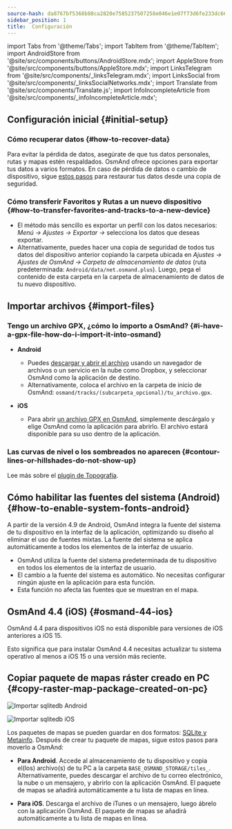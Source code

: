 ```yaml
---
source-hash: da8767bf5368b88ca2820e7585237507258e046e1e07f73d6fe233dc66687628
sidebar_position: 1
title:  Configuración
---
```

import Tabs from '@theme/Tabs';
import TabItem from '@theme/TabItem';
import AndroidStore from '@site/src/components/buttons/AndroidStore.mdx';
import AppleStore from '@site/src/components/buttons/AppleStore.mdx';
import LinksTelegram from '@site/src/components/_linksTelegram.mdx';
import LinksSocial from '@site/src/components/_linksSocialNetworks.mdx';
import Translate from '@site/src/components/Translate.js';
import InfoIncompleteArticle from '@site/src/components/_infoIncompleteArticle.mdx';



## Configuración inicial {#initial-setup}

### Cómo recuperar datos {#how-to-recover-data}

Para evitar la pérdida de datos, asegúrate de que tus datos personales, rutas y mapas estén respaldados. OsmAnd ofrece opciones para exportar tus datos a varios formatos. En caso de pérdida de datos o cambio de dispositivo, sigue [estos pasos](https://osmand.net/docs/user/personal/import-export/#preventing-data-loss) para restaurar tus datos desde una copia de seguridad.


### Cómo transferir Favoritos y Rutas a un nuevo dispositivo {#how-to-transfer-favorites-and-tracks-to-a-new-device}

- El método más sencillo es exportar un perfil con los datos necesarios: *Menú → Ajustes → Exportar →* selecciona los datos que deseas exportar.
- Alternativamente, puedes hacer una copia de seguridad de todos tus datos del dispositivo anterior copiando la carpeta ubicada en *Ajustes → Ajustes de OsmAnd → Carpeta de almacenamiento de datos* (ruta predeterminada: `Android/data/net.osmand.plus`). Luego, pega el contenido de esta carpeta en la carpeta de almacenamiento de datos de tu nuevo dispositivo.


## Importar archivos {#import-files}

### Tengo un archivo GPX, ¿cómo lo importo a OsmAnd? {#i-have-a-gpx-file-how-do-i-import-it-into-osmand}

- **Android**
    - Puedes [descargar y abrir el archivo](../navigation/setup/gpx-navigation.md) usando un navegador de archivos o un servicio en la nube como Dropbox, y seleccionar OsmAnd como la aplicación de destino.
    - Alternativamente, coloca el archivo en la carpeta de inicio de OsmAnd: `osmand/tracks/(subcarpeta_opcional)/tu_archivo.gpx`.

- **iOS**
    - Para abrir [un archivo GPX en OsmAnd](../navigation/setup/gpx-navigation.md), simplemente descárgalo y elige OsmAnd como la aplicación para abrirlo. El archivo estará disponible para su uso dentro de la aplicación.

### Las curvas de nivel o los sombreados no aparecen {#contour-lines-or-hillshades-do-not-show-up}

Lee más sobre el [plugin de Topografía](../plugins/topography.md).


## Cómo habilitar las fuentes del sistema (Android) {#how-to-enable-system-fonts-android}

A partir de la versión 4.9 de Android, OsmAnd integra la fuente del sistema de tu dispositivo en la interfaz de la aplicación, optimizando su diseño al eliminar el uso de fuentes mixtas. La fuente del sistema se aplica automáticamente a todos los elementos de la interfaz de usuario.

- OsmAnd utiliza la fuente del sistema predeterminada de tu dispositivo en todos los elementos de la interfaz de usuario.
- El cambio a la fuente del sistema es automático. No necesitas configurar ningún ajuste en la aplicación para esta función.
- Esta función no afecta las fuentes que se muestran en el mapa.


## OsmAnd 4.4 (iOS) {#osmand-44-ios}

OsmAnd 4.4 para dispositivos iOS no está disponible para versiones de iOS anteriores a iOS 15.

Esto significa que para instalar OsmAnd 4.4 necesitas actualizar tu sistema operativo al menos a iOS 15 o una versión más reciente.


<!--
## Storage on an SD card (Android) {#storage-on-an-sd-card-android}

:::note
When you *turn on a USB drive to share files* with a computer or disconnect the SD card through system settings, the external drive is disconnected from the device and all applications running on the external drive are **immediately terminated**. You can [read more here](https://developer.android.com/guide/topics/data/install-location).
:::

### To move the OsmAnd home (maps) folder to an external SD card: {#to-move-the-osmand-home-maps-folder-to-an-external-sd-card}

-   Go to *Settings (on the start screen) →  OsmAnd Settings → Data storage folder*
-   Change the value to a path pointing to the external SD card, on many
    Android systems may contain `/storage/extSdCard` or similar.
    Please note that some versions of Android strictly limit your choice
    of which path will be write-accessible for apps.
-   You are then asked if the contents of the OsmAnd data folder should be moved from
    internal memory to the external SD card.
    You may also perform this manually using a built-in file manager app on the device or via
    connecting the device to a computer as external storage and performing the move from there.


### How do I use my SD card with OsmAnd under Android 4.4+ and 5 {#how-do-i-use-my-sd-card-with-osmand-under-android-44-and-5}

If you update your Android to version 4.4.x, you will experience a known
Android issue with the `WRITE_EXTERNAL_STORAGE` permission: Android has
changed the rules so that from now on no application can write to the
external SD card anywhere outside its new standard folder
`Android/data/[PACKAGE-NAME]`. If OsmAnd was installed before updating
your device to Android 4.4.x, it will continue to work (read-only) with
the old, non-standard osmand folder, but won't be able to update any map
and other files there.

Solutions:

-   Move OsmAnd's data folder osmand to the internal storage. \
     **Drawback:** Internal storage can be rather small.
-   Move OsmAnd's data folder osmand into its standard SD folder, \
    for OsmAnd+ : `(extSdCard)/Android/data/net.osmand.plus/files` \
    for OsmAnd : `(extSdCard)/Android/data/net.osmand/files` \
     **Caution:** Whenever you uninstall OsmAnd now, all your data will
    be erased as well! (Unless you unmount your SD card, or rename the
    net.osmand(.plus) folder before de-installation.)

If you manually want to perform the necessary copies/moves, either use a
PC to perform this action on the SD card, or on the device itself use
the file manager tool **which came pre-installed with your Android**
(only these methods will have the necessary write permission). All copy operations
may also be invoked in OsmAnd itself via `Menu/Settings/General/Data
storage folder` but the copy operations may take a long time or result in
errors (e.g. if the SD card is too full).
-->


## Copiar paquete de mapas ráster creado en PC {#copy-raster-map-package-created-on-pc}

<Tabs groupId="operating-systems" queryString="current-os">

<TabItem value="android" label="Android">

![Importar sqlitedb Android](@site/static/img/plugins/online-maps/import-sqlitedb-android.png)

</TabItem>

<TabItem value="ios" label="iOS">

![Importar sqlitedb iOS](@site/static/img/plugins/online-maps/import-sqlitedb-ios.png)  

</TabItem>

</Tabs>

Los paquetes de mapas se pueden guardar en dos formatos: [SQLite y Metainfo](https://osmand.net/docs/user/map/raster-maps). Después de crear tu paquete de mapas, sigue estos pasos para moverlo a OsmAnd:

- **Para Android**. Accede al almacenamiento de tu dispositivo y copia el(los) archivo(s) de tu PC a la carpeta `BASE_OSMAND_STORAGE/tiles_`. Alternativamente, puedes descargar el archivo de tu correo electrónico, la nube o un mensajero, y abrirlo con la aplicación OsmAnd. El paquete de mapas se añadirá automáticamente a tu lista de mapas en línea.

- **Para iOS**. Descarga el archivo de iTunes o un mensajero, luego ábrelo con la aplicación OsmAnd. El paquete de mapas se añadirá automáticamente a tu lista de mapas en línea.